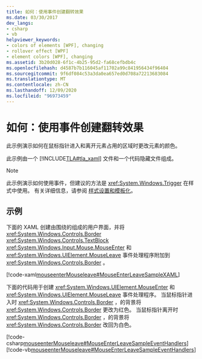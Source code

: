 ```yaml
---
title: 如何：使用事件创建翻转效果
ms.date: 03/30/2017
dev_langs:
- csharp
- vb
helpviewer_keywords:
- colors of elements [WPF], changing
- rollover effect [WPF]
- element colors [WPF], changing
ms.assetid: 3b20d028-6f1c-4b25-95d2-fa68cefbdb4c
ms.openlocfilehash: d4587b7b116045af11702a99c841956434f96404
ms.sourcegitcommit: 9f6df084c53a3da0ea657ed0d708a72213683084
ms.translationtype: MT
ms.contentlocale: zh-CN
ms.lasthandoff: 12/09/2020
ms.locfileid: "96973459"
---
```

# <a name="how-to-create-a-rollover-effect-using-events"></a>如何：使用事件创建翻转效果
此示例演示如何在鼠标指针进入和离开元素占用的区域时更改元素的颜色。  
  
 此示例由一个 [!INCLUDE[TLA#tla_xaml](../../../includes/tlasharptla-xaml-md.md)] 文件和一个代码隐藏文件组成。  
  
> [!NOTE]
> 此示例演示如何使用事件，但建议的方法是 <xref:System.Windows.Trigger> 在样式中使用。 有关详细信息，请参阅 [样式设置和模板化](/dotnet/desktop-wpf/fundamentals/styles-templates-overview)。  
  
## <a name="example"></a>示例  
 下面的 XAML 创建由围绕的组成的用户界面，并将 <xref:System.Windows.Controls.Border> <xref:System.Windows.Controls.TextBlock> <xref:System.Windows.Input.Mouse.MouseEnter> 和 <xref:System.Windows.UIElement.MouseLeave> 事件处理程序附加到 <xref:System.Windows.Controls.Border> 。  
  
 [!code-xaml[mouseenterMouseleave#MouseEnterLeaveSampleXAML](~/samples/snippets/csharp/VS_Snippets_Wpf/mouseenterMouseleave/CSharp/Window1.xaml#mouseenterleavesamplexaml)]  
  
 下面的代码用于创建 <xref:System.Windows.UIElement.MouseEnter> 和 <xref:System.Windows.UIElement.MouseLeave> 事件处理程序。  当鼠标指针进入时 <xref:System.Windows.Controls.Border> ，的背景将 <xref:System.Windows.Controls.Border> 更改为红色。  当鼠标指针离开时 <xref:System.Windows.Controls.Border> ，的背景将 <xref:System.Windows.Controls.Border> 改回为白色。  
  
 [!code-csharp[mouseenterMouseleave#MouseEnterLeaveSampleEventHandlers](~/samples/snippets/csharp/VS_Snippets_Wpf/mouseenterMouseleave/CSharp/Window1.xaml.cs#mouseenterleavesampleeventhandlers)]
 [!code-vb[mouseenterMouseleave#MouseEnterLeaveSampleEventHandlers](~/samples/snippets/visualbasic/VS_Snippets_Wpf/mouseenterMouseleave/VisualBasic/Window1.xaml.vb#mouseenterleavesampleeventhandlers)]
